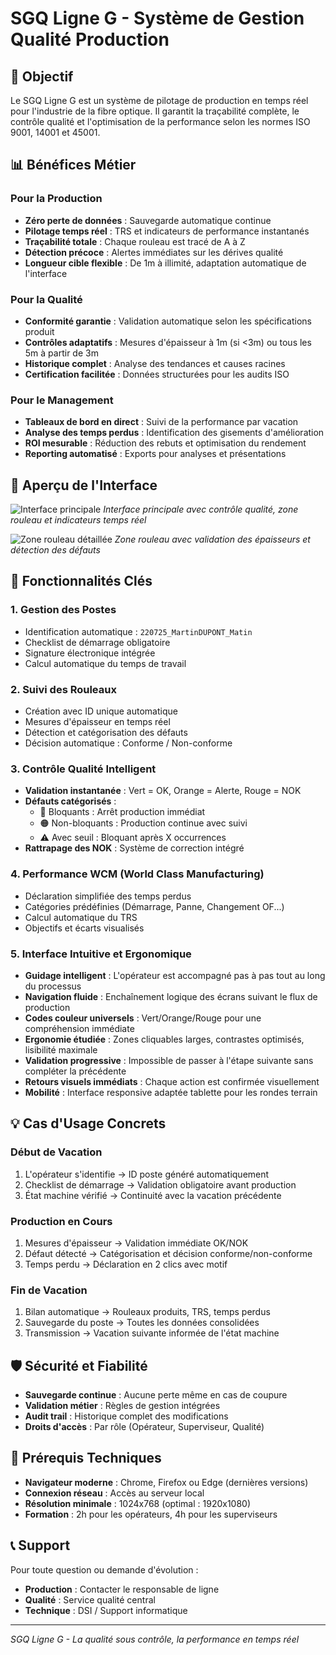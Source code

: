 # SGQ Ligne G - Système de Gestion Qualité Production

## 🎯 Objectif

Le SGQ Ligne G est un système de pilotage de production en temps réel pour l'industrie de la fibre optique. Il garantit la traçabilité complète, le contrôle qualité et l'optimisation de la performance selon les normes ISO 9001, 14001 et 45001.

## 📊 Bénéfices Métier

### Pour la Production
- **Zéro perte de données** : Sauvegarde automatique continue
- **Pilotage temps réel** : TRS et indicateurs de performance instantanés
- **Traçabilité totale** : Chaque rouleau est tracé de A à Z
- **Détection précoce** : Alertes immédiates sur les dérives qualité
- **Longueur cible flexible** : De 1m à illimité, adaptation automatique de l'interface

### Pour la Qualité
- **Conformité garantie** : Validation automatique selon les spécifications produit
- **Contrôles adaptatifs** : Mesures d'épaisseur à 1m (si <3m) ou tous les 5m à partir de 3m
- **Historique complet** : Analyse des tendances et causes racines
- **Certification facilitée** : Données structurées pour les audits ISO

### Pour le Management
- **Tableaux de bord en direct** : Suivi de la performance par vacation
- **Analyse des temps perdus** : Identification des gisements d'amélioration
- **ROI mesurable** : Réduction des rebuts et optimisation du rendement
- **Reporting automatisé** : Exports pour analyses et présentations

## 📸 Aperçu de l'Interface

![Interface principale](screenshot-interface.png)
*Interface principale avec contrôle qualité, zone rouleau et indicateurs temps réel*

![Zone rouleau détaillée](screenshot-roll-zone.png)
*Zone rouleau avec validation des épaisseurs et détection des défauts*

## 🚀 Fonctionnalités Clés

### 1. Gestion des Postes
- Identification automatique : `220725_MartinDUPONT_Matin`
- Checklist de démarrage obligatoire
- Signature électronique intégrée
- Calcul automatique du temps de travail

### 2. Suivi des Rouleaux
- Création avec ID unique automatique
- Mesures d'épaisseur en temps réel
- Détection et catégorisation des défauts
- Décision automatique : Conforme / Non-conforme

### 3. Contrôle Qualité Intelligent
- **Validation instantanée** : Vert = OK, Orange = Alerte, Rouge = NOK
- **Défauts catégorisés** :
  - 🔴 Bloquants : Arrêt production immédiat
  - 🟠 Non-bloquants : Production continue avec suivi
  - ⚠️ Avec seuil : Bloquant après X occurrences
- **Rattrapage des NOK** : Système de correction intégré

### 4. Performance WCM (World Class Manufacturing)
- Déclaration simplifiée des temps perdus
- Catégories prédéfinies (Démarrage, Panne, Changement OF...)
- Calcul automatique du TRS
- Objectifs et écarts visualisés

### 5. Interface Intuitive et Ergonomique
- **Guidage intelligent** : L'opérateur est accompagné pas à pas tout au long du processus
- **Navigation fluide** : Enchaînement logique des écrans suivant le flux de production
- **Codes couleur universels** : Vert/Orange/Rouge pour une compréhension immédiate
- **Ergonomie étudiée** : Zones cliquables larges, contrastes optimisés, lisibilité maximale
- **Validation progressive** : Impossible de passer à l'étape suivante sans compléter la précédente
- **Retours visuels immédiats** : Chaque action est confirmée visuellement
- **Mobilité** : Interface responsive adaptée tablette pour les rondes terrain

## 💡 Cas d'Usage Concrets

### Début de Vacation
1. L'opérateur s'identifie → ID poste généré automatiquement
2. Checklist de démarrage → Validation obligatoire avant production
3. État machine vérifié → Continuité avec la vacation précédente

### Production en Cours
1. Mesures d'épaisseur → Validation immédiate OK/NOK
2. Défaut détecté → Catégorisation et décision conforme/non-conforme
3. Temps perdu → Déclaration en 2 clics avec motif

### Fin de Vacation
1. Bilan automatique → Rouleaux produits, TRS, temps perdus
2. Sauvegarde du poste → Toutes les données consolidées
3. Transmission → Vacation suivante informée de l'état machine

## 🛡️ Sécurité et Fiabilité

- **Sauvegarde continue** : Aucune perte même en cas de coupure
- **Validation métier** : Règles de gestion intégrées
- **Audit trail** : Historique complet des modifications
- **Droits d'accès** : Par rôle (Opérateur, Superviseur, Qualité)

## 🔧 Prérequis Techniques

- **Navigateur moderne** : Chrome, Firefox ou Edge (dernières versions)
- **Connexion réseau** : Accès au serveur local
- **Résolution minimale** : 1024x768 (optimal : 1920x1080)
- **Formation** : 2h pour les opérateurs, 4h pour les superviseurs

## 📞 Support

Pour toute question ou demande d'évolution :
- **Production** : Contacter le responsable de ligne
- **Qualité** : Service qualité central
- **Technique** : DSI / Support informatique

---

*SGQ Ligne G - La qualité sous contrôle, la performance en temps réel*